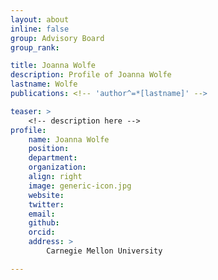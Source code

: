 ```yaml
---
layout: about
inline: false
group: Advisory Board
group_rank: 

title: Joanna Wolfe
description: Profile of Joanna Wolfe
lastname: Wolfe
publications: <!-- 'author^=*[lastname]' -->

teaser: >
    <!-- description here -->
profile:
    name: Joanna Wolfe
    position: 
    department: 
    organization: 
    align: right
    image: generic-icon.jpg
    website: 
    twitter: 
    email: 
    github: 
    orcid: 
    address: >
        Carnegie Mellon University

---
```


<!-- longer bio here -->

